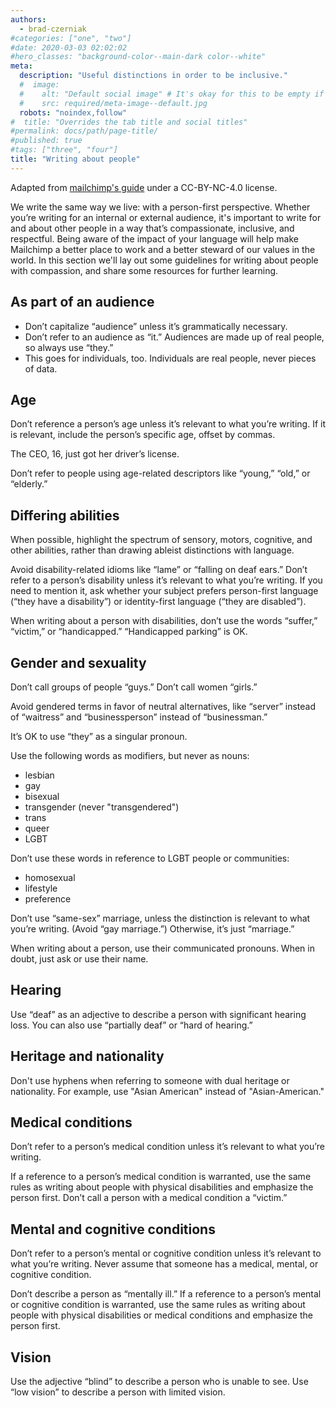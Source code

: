 ```yaml
---
authors:
  - brad-czerniak
#categories: ["one", "two"]
#date: 2020-03-03 02:02:02
#hero_classes: "background-color--main-dark color--white"
meta:
  description: "Useful distinctions in order to be inclusive."
  #  image:
  #    alt: "Default social image" # It's okay for this to be empty if the image is decorative
  #    src: required/meta-image--default.jpg
  robots: "noindex,follow"
#  title: "Overrides the tab title and social titles"
#permalink: docs/path/page-title/
#published: true
#tags: ["three", "four"]
title: "Writing about people"
---
```


Adapted from [mailchimp's guide](https://styleguide.mailchimp.com/writing-about-people/) under a CC-BY-NC-4.0 license.

We write the same way we live: with a person-first perspective. Whether you’re writing for an internal or external audience,
it's important to write for and about other people in a way that’s compassionate, inclusive, and respectful. Being aware
of the impact of your language will help make Mailchimp a better place to work and a better steward of our values in the
world. In this section we'll lay out some guidelines for writing about people with compassion, and share some resources
for further learning.

## As part of an audience

- Don’t capitalize “audience” unless it’s grammatically necessary.
- Don’t refer to an audience as “it.” Audiences are made up of real people, so always use “they.”
- This goes for individuals, too. Individuals are real people, never pieces of data.

## Age

Don’t reference a person’s age unless it’s relevant to what you’re writing. If it is relevant, include the person’s specific
age, offset by commas.

The CEO, 16, just got her driver’s license.

Don’t refer to people using age-related descriptors like “young,” “old,” or “elderly.”

## Differing abilities

When possible, highlight the spectrum of sensory, motors, cognitive, and other abilities, rather than drawing ableist
distinctions with language.

Avoid disability-related idioms like “lame” or “falling on deaf ears.” Don’t refer to a person’s disability unless it’s
relevant to what you’re writing. If you need to mention it, ask whether your subject prefers person-first language
(“they have a disability”) or identity-first language (“they are disabled”).

When writing about a person with disabilities, don’t use the words “suffer,” “victim,” or “handicapped.”
“Handicapped parking” is OK.

## Gender and sexuality

Don’t call groups of people “guys.” Don’t call women “girls.”

Avoid gendered terms in favor of neutral alternatives, like “server” instead of “waitress” and “businessperson” instead
of “businessman.”

It’s OK to use “they” as a singular pronoun.

Use the following words as modifiers, but never as nouns:

- lesbian
- gay
- bisexual
- transgender (never "transgendered")
- trans
- queer
- LGBT

Don’t use these words in reference to LGBT people or communities:

- homosexual
- lifestyle
- preference

Don’t use “same-sex” marriage, unless the distinction is relevant to what you’re writing. (Avoid “gay marriage.”) Otherwise,
it’s just “marriage.”

When writing about a person, use their communicated pronouns. When in doubt, just ask or use their name.

## Hearing

Use “deaf” as an adjective to describe a person with significant hearing loss. You can also use “partially deaf” or
“hard of hearing.”

## Heritage and nationality

Don't use hyphens when referring to someone with dual heritage or nationality. For example, use "Asian American" instead
of "Asian-American."

## Medical conditions

Don’t refer to a person’s medical condition unless it’s relevant to what you’re writing.

If a reference to a person’s medical condition is warranted, use the same rules as writing about people with physical
disabilities and emphasize the person first. Don’t call a person with a medical condition a “victim.”

## Mental and cognitive conditions

Don’t refer to a person’s mental or cognitive condition unless it’s relevant to what you’re writing. Never assume that
someone has a medical, mental, or cognitive condition.

Don’t describe a person as “mentally ill.” If a reference to a person’s mental or cognitive condition is warranted, use
the same rules as writing about people with physical disabilities or medical conditions and emphasize the person first.

## Vision

Use the adjective “blind” to describe a person who is unable to see. Use “low vision” to describe a person with limited vision.
